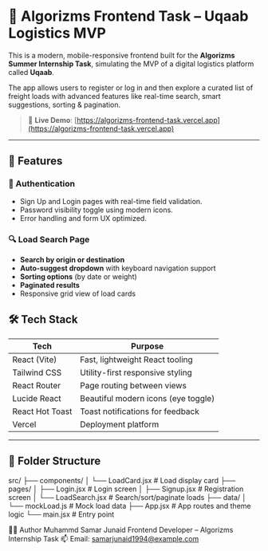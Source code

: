# 🚚 Algorizms Frontend Task – Uqaab Logistics MVP

This is a modern, mobile-responsive frontend built for the **Algorizms Summer Internship Task**, simulating the MVP of a digital logistics platform called **Uqaab**.

The app allows users to register or log in and then explore a curated list of freight loads with advanced features like real-time search, smart suggestions, sorting & pagination.

> 🔗 **Live Demo**: [https://algorizms-frontend-task.vercel.app](https://algorizms-frontend-task.vercel.app)

---

## 🌟 Features

### 🔐 Authentication

- Sign Up and Login pages with real-time field validation.
- Password visibility toggle using modern icons.
- Error handling and form UX optimized.

### 🔍 Load Search Page

- **Search by origin or destination**
- **Auto-suggest dropdown** with keyboard navigation support
- **Sorting options** (by date or weight)
- **Paginated results**
- Responsive grid view of load cards


## 🛠 Tech Stack

| Tech             | Purpose                               |
|------------------|----------------------------------------|
| React (Vite)     | Fast, lightweight React tooling        |
| Tailwind CSS     | Utility-first responsive styling       |
| React Router     | Page routing between views             |
| Lucide React     | Beautiful modern icons (eye toggle)    |
| React Hot Toast  | Toast notifications for feedback       |
| Vercel           | Deployment platform                    |

---

## 📁 Folder Structure

src/
├── components/
│ └── LoadCard.jsx # Load display card
├── pages/
│ ├── Login.jsx # Login screen
│ ├── Signup.jsx # Registration screen
│ └── LoadSearch.jsx # Search/sort/paginate loads
├── data/
│ └── mockLoad.js # Mock load data
├── App.jsx # App routes and theme logic
└── main.jsx # Entry point

🧑‍💻 Author
Muhammd Samar Junaid
Frontend Developer – Algorizms Internship Task
📫 Email: samarjunaid1994@example.com